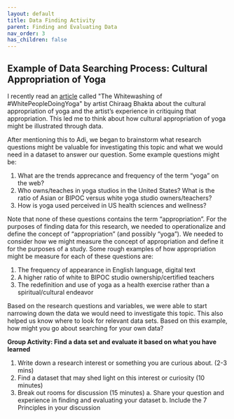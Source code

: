 ```yaml
---
layout: default
title: Data Finding Activity
parent: Finding and Evaluating Data
nav_order: 3
has_children: false
---
```



## Example of Data Searching Process: Cultural Appropriation of Yoga

I recently read an [article](https://www.motherjones.com/media/2019/10/white-people-yoga-sf-asian-art-museum/) called "The Whitewashing of #WhitePeopleDoingYoga" by artist Chiraag Bhakta about the cultural appropriation of yoga and the artist’s experience in critiquing that appropriation. This led me to think about how cultural appropriation of yoga might be illustrated through data.

After mentioning this to Adi, we began to brainstorm what research questions might be valuable for investigating this topic and what we would need in a dataset to answer our question. Some example questions might be:

1. What are the trends apprecance and frequency of the term “yoga” on the web?
2. Who owns/teaches in yoga studios in the United States? What is the ratio of Asian or BIPOC versus white yoga studio owners/teachers?
3. How is yoga used perceived in US health sciences and wellness?

Note that none of these questions contains the term “appropriation”. For the purposes of finding data for this research, we needed to operationalize and define the concept of “appropriation” (and possibly “yoga”). We needed to consider how we might measure the concept of appropriation and define it for the purposes of a study. Some rough examples of how appropriation might be measure for each of these questions are:

1. The frequency of appearance in English language, digital text
2. A higher ratio of white to BIPOC studio ownership/certified teachers
3. The redefinition and use of yoga as a health exercise rather than a spiritual/cultural endeavor

Based on the research questions and variables, we were able to start narrowing down the data we would need to investigate this topic. This also helped us know where to look for relevant data sets. Based on this example, how might you go about searching for your own data?

**Group Activity: Find a data set and evaluate it based on what you have learned**

1. Write down a research interest or something you are curious about. (2-3 mins)
2. Find a dataset that may shed light on this interest or curiosity (10 minutes)
3. Break out rooms for discussion (15 minutes)
  a. Share your question and experience in finding and evaluating your dataset
  b. Include the 7 Principles in your discussion
